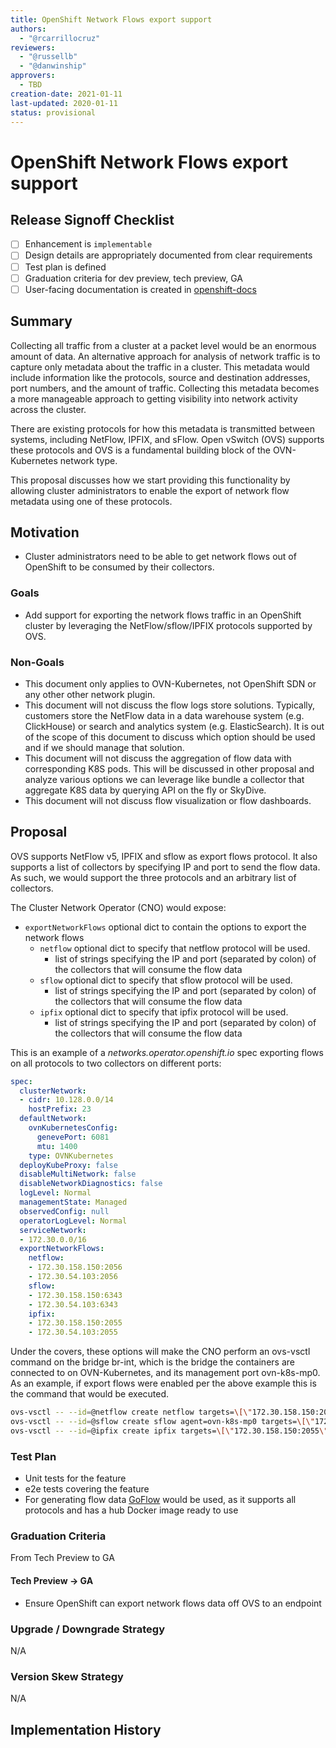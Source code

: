 ```yaml
---
title: OpenShift Network Flows export support
authors:
  - "@rcarrillocruz"
reviewers:
  - "@russellb"
  - "@danwinship"
approvers:
  - TBD
creation-date: 2021-01-11
last-updated: 2020-01-11
status: provisional
---
```


# OpenShift Network Flows export support

## Release Signoff Checklist

- [ ] Enhancement is `implementable`
- [ ] Design details are appropriately documented from clear requirements
- [ ] Test plan is defined
- [ ] Graduation criteria for dev preview, tech preview, GA
- [ ] User-facing documentation is created in [openshift-docs](https://github.com/openshift/openshift-docs/)

## Summary

Collecting all traffic from a cluster at a packet level would be an enormous amount of data.
An alternative approach for analysis of network traffic is to capture only metadata about the traffic in a cluster.
This metadata would include information like the protocols, source and destination addresses, port numbers, and the amount of traffic.
Collecting this metadata becomes a more manageable approach to getting visibility into network activity across the cluster.

There are existing protocols for how this metadata is transmitted between systems, including NetFlow, IPFIX, and sFlow.
Open vSwitch (OVS) supports these protocols and OVS is a fundamental building block of the OVN-Kubernetes network type.

This proposal discusses how we start providing this functionality by allowing cluster administrators to enable the export of network flow metadata using one of these protocols.

## Motivation

* Cluster administrators need to be able to get network flows out of OpenShift to be consumed by their collectors.

### Goals

- Add support for exporting the network flows traffic in an OpenShift cluster by leveraging the NetFlow/sflow/IPFIX protocols supported by OVS.

### Non-Goals

- This document only applies to OVN-Kubernetes, not OpenShift SDN or any other other network plugin.
- This document will not discuss the flow logs store solutions. Typically, customers store the NetFlow data in a data warehouse system (e.g. ClickHouse) or search and analytics system (e.g. ElasticSearch).
  It is out of the scope of this document to discuss which option should be used and if we should manage that solution.
- This document will not discuss the aggregation of flow data with corresponding K8S pods. This will be discussed in other proposal and analyze various options
  we can leverage like bundle a collector that aggregate K8S data by querying API on the fly or SkyDive.
- This document will not discuss flow visualization or flow dashboards.

## Proposal

OVS supports NetFlow v5, IPFIX and sflow as export flows protocol. It also supports a list of collectors by specifying IP and port to send the flow data.
As such, we would support the three protocols and an arbitrary list of collectors.

The Cluster Network Operator (CNO) would expose:
* `exportNetworkFlows` optional dict to contain the options to export the network flows
  * `netflow` optional dict to specify that netflow protocol will be used.
    * list of strings specifying the IP and port (separated by colon)  of the collectors that will consume the flow data
  * `sflow` optional dict to specify that sflow protocol will be used.
    * list of strings specifying the IP and port (separated by colon)  of the collectors that will consume the flow data
  * `ipfix` optional dict to specify that ipfix protocol will be used.
    * list of strings specifying the IP and port (separated by colon)  of the collectors that will consume the flow data

This is an example of a *networks.operator.openshift.io* spec exporting flows on all protocols to two collectors on different ports:

```yaml
spec:
  clusterNetwork:
  - cidr: 10.128.0.0/14
    hostPrefix: 23
  defaultNetwork:
    ovnKubernetesConfig:
      genevePort: 6081
      mtu: 1400
    type: OVNKubernetes
  deployKubeProxy: false
  disableMultiNetwork: false
  disableNetworkDiagnostics: false
  logLevel: Normal
  managementState: Managed
  observedConfig: null
  operatorLogLevel: Normal
  serviceNetwork:
  - 172.30.0.0/16
  exportNetworkFlows:
    netflow:
    - 172.30.158.150:2056
    - 172.30.54.103:2056
    sflow:
    - 172.30.158.150:6343
    - 172.30.54.103:6343
    ipfix:
    - 172.30.158.150:2055
    - 172.30.54.103:2055
```

Under the covers, these options will make the CNO perform an ovs-vsctl command on the bridge br-int, which is the bridge the containers are connected to on OVN-Kubernetes, and its management port ovn-k8s-mp0.
As an example, if export flows were enabled per the above example this is the command that would be executed.

```bash
ovs-vsctl -- --id=@netflow create netflow targets=\[\"172.30.158.150:2056\",\"172.30.54.103:2056\"\] -- set bridge br-int netflow=@netflow
ovs-vsctl -- --id=@sflow create sflow agent=ovn-k8s-mp0 targets=\[\"172.30.158.150:6343\",\"172.30.54.103:6343\"\] header=128 sampling=64 polling=10 -- set bridge br-int sflow=@sflow
ovs-vsctl -- --id=@ipfix create ipfix targets=\[\"172.30.158.150:2055\",\"172.30.54.103:2055\"\] obs_domain_id=123 obs_point=456 sampling=1 -- set bridge br-int ipfix=@ipfix
```

### Test Plan

- Unit tests for the feature
- e2e tests covering the feature
- For generating flow data [GoFlow](https://github.com/cloudflare/goflow) would be used, as it supports all protocols and has a hub Docker image ready to use

### Graduation Criteria

From Tech Preview to GA

#### Tech Preview -> GA

- Ensure OpenShift can export network flows data off OVS to an endpoint

### Upgrade / Downgrade Strategy

N/A

### Version Skew Strategy

N/A

## Implementation History
